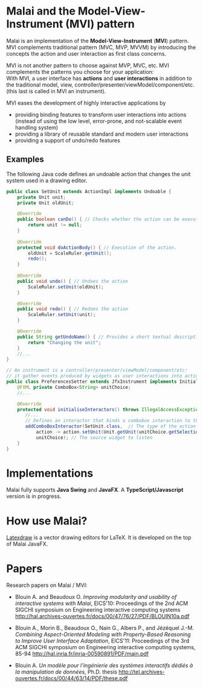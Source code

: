 # Malai and the Model-View-Instrument (MVI) pattern

Malai is an implementation of the **Model-View-Instrument** (**MVI**) pattern.<br/>
MVI complements traditional pattern (MVC, MVP, MVVM) by introducing the concepts the action and user interaction as first class concerns.

MVI is not another pattern to choose against MVP, MVC, etc. MVI complements the patterns you choose for your application:<br/>
With MVI, a user interface has **actions** and **user interactions** in addition to the traditional model, view, controller/presenter/viewModel/component/etc. (this last is called in MVI an instrument).

MVI eases the development of highly interactive applications by

- providing binding features to transform user interactions into actions (instead of using the low level, error-prone, and not-scalable event handling system)
- providing a library of reusable standard and modern user interactions
- providing a support of undo/redo features


## Examples

The following Java code defines an undoable action that changes the unit system used in a drawing editor.

```java
public class SetUnit extends ActionImpl implements Undoable {
	private Unit unit;
	private Unit oldUnit;

	@Override
	public boolean canDo() { // Checks whether the action can be executed
		return unit != null;
	}
	
	@Override
	protected void doActionBody() { // Execution of the action.
		oldUnit = ScaleRuler.getUnit();
		redo();
	}
	
	@Override
	public void undo() { // Undoes the action
		ScaleRuler.setUnit(oldUnit);
	}

	@Override
	public void redo() { // Redoes the action
		ScaleRuler.setUnit(unit);
	}

	@Override
	public String getUndoName() { // Provides a short textual description of this undoable action.
		return "Changing the unit";
	}
    //...
}
```

```java
// An instrument is a controller/presenter/viewModel/component/etc: 
// it gather events produced by widgets as user interactions into actions that modify the system.
public class PreferencesSetter extends JfxInstrument implements Initializable {
    @FXML private ComboBox<String> unitChoice;
    //...

	@Override
	protected void initialiseInteractors() throws IllegalAccessException, InstantiationException {
	   //...
	   // Defines an interactor that binds a combobox interaction to the action SetUnit
	   addComboBoxInteractor(SetUnit.class,  // The type of the action to produce
	       action -> action.setUnit(Unit.getUnit(unitChoice.getSelectionModel().getSelectedItem())), // The initialisation of the action
	       unitChoice); // The source widget to listen
	}
}
```


# Implementations


Malai fully supports **Java Swing** and **JavaFX**. A **TypeScript/Javascript** version is in progress.


# How use Malai?


[Latexdraw](https://github.com/arnobl/latexdraw) is a vector drawing editors for LaTeX. It is developed on the top of Malai JavaFX.


# Papers


Research papers on Malai / MVI:

- Blouin A. and Beaudoux O. *Improving modularity and usability of interactive systems with Malai*, EICS'10: Proceedings of the 2nd ACM SIGCHI symposium on Engineering interactive computing systems http://hal.archives-ouvertes.fr/docs/00/47/76/27/PDF/BLOUIN10a.pdf

- Blouin A., Morin B., Beaudoux O., Nain G., Albers P., and Jézéquel J.-M. *Combining Aspect-Oriented Modeling with Property-Based Reasoning to Improve User Interface Adaptation*, EICS'11: Proceedings of the 3rd ACM SIGCHI symposium on Engineering interactive computing systems, 85-94 http://hal.inria.fr/inria-00590891/PDF/main.pdf

- Blouin A. *Un modèle pour l'ingénierie des systèmes interactifs dédiés à la manipulation de données*, Ph.D. thesis http://tel.archives-ouvertes.fr/docs/00/44/63/14/PDF/these.pdf


